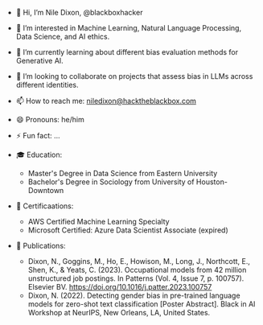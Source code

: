 - 👋 Hi, I’m Nile Dixon, @blackboxhacker
- 👀 I’m interested in Machine Learning, Natural Language Processing, Data Science, and AI ethics.
- 🌱 I’m currently learning about different bias evaluation methods for Generative AI.
- 💞️ I’m looking to collaborate on projects that assess bias in LLMs across different identities.
- 📫 How to reach me: niledixon@hacktheblackbox.com
- 😄 Pronouns: he/him
- ⚡ Fun fact: ...

- 🎓 Education:
  - Master's Degree in Data Science from Eastern University
  - Bachelor's Degree in Sociology from University of Houston-Downtown

- 📑 Certificaations:
  - AWS Certified Machine Learning Specialty
  - Microsoft Certified: Azure Data Scientist Associate (expired)

- 📝 Publications:
  - Dixon, N., Goggins, M., Ho, E., Howison, M., Long, J., Northcott, E., Shen, K., & Yeats, C. (2023). Occupational models from 42 million unstructured job postings. In Patterns (Vol. 4, Issue 7, p. 100757). Elsevier BV. https://doi.org/10.1016/j.patter.2023.100757
  - Dixon, N. (2022). Detecting gender bias in pre-trained language models for zero-shot text classification [Poster Abstract]. Black in AI Workshop at NeurIPS, New Orleans, LA, United States. 
 
